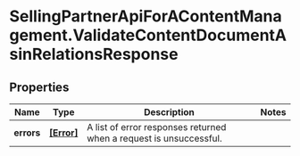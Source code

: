 # SellingPartnerApiForAContentManagement.ValidateContentDocumentAsinRelationsResponse

## Properties
Name | Type | Description | Notes
------------ | ------------- | ------------- | -------------
**errors** | [**[Error]**](Error.md) | A list of error responses returned when a request is unsuccessful. | 


